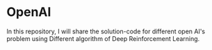 # OpenAI
In this repository, I will share the solution-code for different open AI's problem using Different algorithm of Deep Reinforcement Learning.
